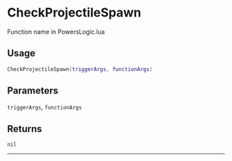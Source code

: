 # CheckProjectileSpawn
Function name in PowersLogic.lua
## Usage
```lua
CheckProjectileSpawn(triggerArgs, functionArgs)
```
## Parameters
`triggerArgs`, `functionArgs`
## Returns
`nil`

---